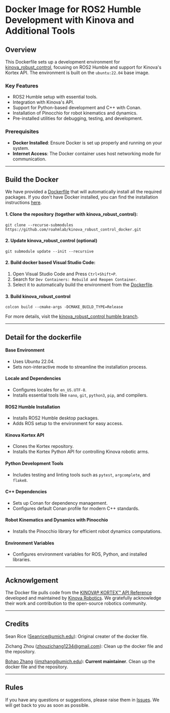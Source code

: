 # Docker Image for ROS2 Humble Development with Kinova and Additional Tools

## Overview

This Dockerfile sets up a development environment for [kinova_robust_control](https://github.com/roahmlab/kinova_robust_control/tree/humble), focusing on ROS2 Humble and support for Kinova's Kortex API.
The environment is built on the `ubuntu:22.04` base image.

### Key Features
- ROS2 Humble setup with essential tools.
- Integration with Kinova's API.
- Support for Python-based development and C++ with Conan.
- Installation of Pinocchio for robot kinematics and dynamics.
- Pre-installed utilities for debugging, testing, and development.

### Prerequisites

- **Docker Installed**: Ensure Docker is set up properly and running on your system.
- **Internet Access**: The Docker container uses host networking mode for communication.

---

## Build the Docker

We have provided a [Dockerfile](docker/Dockerfile) that will automatically install all the required packages. 
If you don't have Docker installed, you can find the installation instructions [here](https://docs.docker.com/engine/install/ubuntu/#install-using-the-repository).

#### 1. Clone the repository (together with kinova_robust_control):

```shell
git clone --recurse-submodules https://github.com/roahmlab/kinova_robust_control_docker.git
```

#### 2. Update kinova_robust_control (optional)

```shell
git submodule update --init --recursive
```

#### 2. Build docker based Visual Studio Code:
1. Open Visual Studio Code and Press `Ctrl+Shift+P`.
2. Search for `Dev Containers: Rebuild and Reopen Container`.
3. Select it to automatically build the environment from the [Dockerfile](docker/Dockerfile).

#### 3. Build kinova_robust_control

```shell
colcon build --cmake-args -DCMAKE_BUILD_TYPE=Release
```

For more details, visit the [kinova_robust_control humble branch](https://github.com/roahmlab/kinova_robust_control/tree/humble).

---

## Detail for the dockerfile

#### Base Environment
- Uses Ubuntu 22.04.
- Sets non-interactive mode to streamline the installation process.

#### Locale and Dependencies
- Configures locales for `en_US.UTF-8`.
- Installs essential tools like `nano`, `git`, `python3`, `pip`, and compilers.

#### ROS2 Humble Installation
- Installs ROS2 Humble desktop packages.
- Adds ROS setup to the environment for easy access.

#### Kinova Kortex API
- Clones the Kortex repository.
- Installs the Kortex Python API for controlling Kinova robotic arms.

#### Python Development Tools
- Includes testing and linting tools such as `pytest`, `argcomplete`, and `flake8`.

#### C++ Dependencies
- Sets up Conan for dependency management.
- Configures default Conan profile for modern C++ standards.

#### Robot Kinematics and Dynamics with Pinocchio
- Installs the Pinocchio library for efficient robot dynamics computations.

#### Environment Variables
- Configures environment variables for ROS, Python, and installed libraries.

---

## Acknowlgement

The Docker file pulls code from the [KINOVA® KORTEX™ API Reference](https://github.com/Kinovarobotics/kortex) developed and maintained by [Kinova Robotics](https://www.kinovarobotics.com/). 
We gratefully acknowledge their work and contribution to the open-source robotics community.

---

## Credits

Sean Rice (Seanrice@umich.edu): Original creater of the docker file.

Zichang Zhou (zhouzichang1234@gmail.com): Clean up the docker file and the repository.

[Bohao Zhang](https://cfather.github.io/) (jimzhang@umich.edu): **Current maintainer**. Clean up the docker file and the repository.

---

## Rules
If you have any questions or suggestions, please raise them in [Issues](https://github.com/roahmlab/kinova_robust_control_docker/issues).
We will get back to you as soon as possible.










